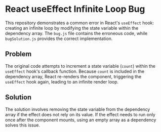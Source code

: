 # React useEffect Infinite Loop Bug

This repository demonstrates a common error in React's `useEffect` hook: creating an infinite loop by modifying the state variable within the dependency array.  The `bug.js` file contains the erroneous code, while `bugSolution.js` provides the correct implementation.

## Problem

The original code attempts to increment a state variable (`count`) within the `useEffect` hook's callback function.  Because `count` is included in the dependency array,  React re-renders the component, triggering the `useEffect` hook again, leading to an infinite render loop.

## Solution

The solution involves removing the state variable from the dependency array if the effect does not rely on its value.   If the effect needs to run only once after the component mounts, using an empty array as a dependency solves this issue.